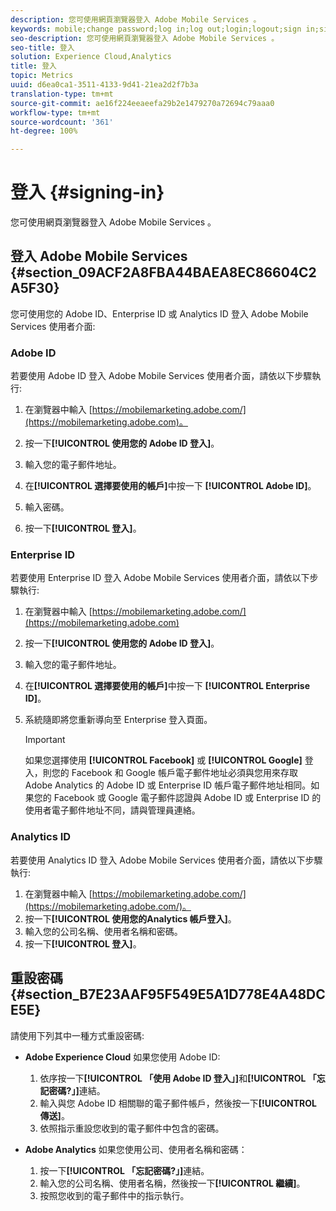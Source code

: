 ```yaml
---
description: 您可使用網頁瀏覽器登入 Adobe Mobile Services 。
keywords: mobile;change password;log in;log out;login;logout;sign in;signin
seo-description: 您可使用網頁瀏覽器登入 Adobe Mobile Services 。
seo-title: 登入
solution: Experience Cloud,Analytics
title: 登入
topic: Metrics
uuid: d6ea0ca1-3511-4133-9d41-21ea2d2f7b3a
translation-type: tm+mt
source-git-commit: ae16f224eeaeefa29b2e1479270a72694c79aaa0
workflow-type: tm+mt
source-wordcount: '361'
ht-degree: 100%

---
```



# 登入 {#signing-in}

您可使用網頁瀏覽器登入 Adobe Mobile Services 。

## 登入 Adobe Mobile Services {#section_09ACF2A8FBA44BAEA8EC86604C2A5F30}

您可使用您的 Adobe ID、Enterprise ID 或 Analytics ID 登入 Adobe Mobile Services 使用者介面:

### Adobe ID

若要使用 Adobe ID 登入 Adobe Mobile Services 使用者介面，請依以下步驟執行:

1. 在瀏覽器中輸入 [https://mobilemarketing.adobe.com/](https://mobilemarketing.adobe.com)。
1. 按一下&#x200B;**[!UICONTROL 使用您的 Adobe ID 登入]**。
1. 輸入您的電子郵件地址。
1. 在&#x200B;**[!UICONTROL 選擇要使用的帳戶]**&#x200B;中按一下 **[!UICONTROL Adobe ID]**。

1. 輸入密碼。
1. 按一下&#x200B;**[!UICONTROL 登入]**。


### Enterprise ID

若要使用 Enterprise ID 登入 Adobe Mobile Services 使用者介面，請依以下步驟執行:

1. 在瀏覽器中輸入 [https://mobilemarketing.adobe.com/](https://mobilemarketing.adobe.com)
1. 按一下&#x200B;**[!UICONTROL 使用您的 Adobe ID 登入]**。
1. 輸入您的電子郵件地址。
1. 在&#x200B;**[!UICONTROL 選擇要使用的帳戶]**&#x200B;中按一下 **[!UICONTROL Enterprise ID]**。

1. 系統隨即將您重新導向至 Enterprise 登入頁面。

   >[!IMPORTANT]
   >
   >如果您選擇使用 **[!UICONTROL Facebook]** 或 **[!UICONTROL Google]** 登入，則您的 Facebook 和 Google 帳戶電子郵件地址必須與您用來存取 Adobe Analytics 的 Adobe ID 或 Enterprise ID 帳戶電子郵件地址相同。如果您的 Facebook 或 Google 電子郵件認證與 Adobe ID 或 Enterprise ID 的使用者電子郵件地址不同，請與管理員連絡。

### Analytics ID

若要使用 Analytics ID 登入 Adobe Mobile Services 使用者介面，請依以下步驟執行:

1. 在瀏覽器中輸入 [https://mobilemarketing.adobe.com/](https://mobilemarketing.adobe.com/)。
1. 按一下&#x200B;**[!UICONTROL 使用您的Analytics 帳戶登入]**。
1. 輸入您的公司名稱、使用者名稱和密碼。
1. 按一下&#x200B;**[!UICONTROL 登入]**。

## 重設密碼 {#section_B7E23AAF95F549E5A1D778E4A48DCE5E}

請使用下列其中一種方式重設密碼:

* **Adobe Experience Cloud** 如果您使用 Adobe ID:

   1. 依序按一下&#x200B;**[!UICONTROL 「使用 Adobe ID 登入」]**&#x200B;和&#x200B;**[!UICONTROL 「忘記密碼?」]**&#x200B;連結。
   1. 輸入與您 Adobe ID 相關聯的電子郵件帳戶，然後按一下&#x200B;**[!UICONTROL 傳送]**。
   1. 依照指示重設您收到的電子郵件中包含的密碼。

* **Adobe Analytics** 如果您使用公司、使用者名稱和密碼：

   1. 按一下&#x200B;**[!UICONTROL 「忘記密碼?」]**&#x200B;連結。
   1. 輸入您的公司名稱、使用者名稱，然後按一下&#x200B;**[!UICONTROL 繼續]**。
   1. 按照您收到的電子郵件中的指示執行。
